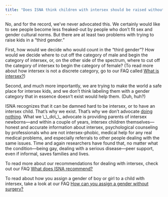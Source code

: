 ```yaml
---
title: "Does ISNA think children with intersex should be raised without a gender, or in a third gender?"
---
```


<p>No, and for the record, we&#8217;ve never advocated this. We certainly would like to see people become less freaked-out by people who don&#8217;t fit sex and gender cultural norms. But there are at least two problems with trying to raise kids in a &#8220;third gender.&#8221;  </p>

<p>First, how would we decide who would count in the &#8220;third gender&#8221;? How would we decide where to cut off the category of male and begin the category of intersex, or, on the other side of the spectrum, where to cut off the category of intersex to begin the category of female? (To read more about how intersex is not a discrete category, go to our <span class="caps">FAQ</span> called <a href="/faq/what%5C_is%5C_intersex">What is intersex?</a>)  </p>

<p>Second, and much more importantly, we are trying to make the world a safe place for intersex kids, and we don&#8217;t think labeling them with a gender category that in essence doesn&#8217;t exist would help them. (Duh, huh?)  </p>

<p><span class="caps">ISNA</span> recognizes that it can be damned hard to be intersex, or to have an intersex child. That&#8217;s why we exist. That&#8217;s why we don&#8217;t advocate <a href="/faq/nothing">doing nothing</a>. What we \_\_do\_\_ advocate is providing parents of intersex newborns&#8212;and within a couple of years, intersex children themselves&#8212;honest and accurate information about intersex, psychological counseling by professionals who are not intersex-phobic, medical help for any real medical problems, and especially referrals to other people dealing with the same issues. Time and again researchers have found that, no matter what the condition&#8212;being gay, dealing with a serious disease&#8212;peer support, even if informal, saves families and lives.  </p>

<p>To read more about our recommendations for dealing with intersex, check out our <span class="caps">FAQ</span> <a href="/faq/patient-centered">What does <span class="caps">ISNA</span> recommend?</a>  </p>

<p>To read about how you assign a gender of boy or girl to a child with intersex, take a look at our <span class="caps">FAQ</span> <a href="/faq/gender_assignment">How can you assign a gender without surgery?</a></p>